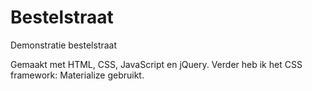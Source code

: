 # Bestelstraat
Demonstratie bestelstraat

Gemaakt met HTML, CSS, JavaScript en jQuery.
Verder heb ik het CSS framework: Materialize gebruikt.
